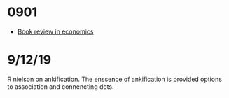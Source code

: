 # 0901

- [Book review in economics](https://www.economist.com/books-and-arts/2019/08/29/when-economists-ruled-the-world)


# 9/12/19

  R nielson on ankification.  The enssence of ankification is provided options to association and connencting dots.
